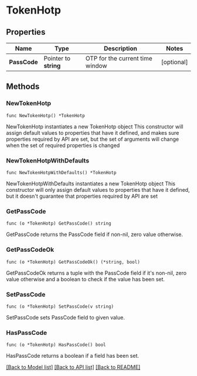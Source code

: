 # TokenHotp

## Properties

Name | Type | Description | Notes
------------ | ------------- | ------------- | -------------
**PassCode** | Pointer to **string** | OTP for the current time window | [optional] 

## Methods

### NewTokenHotp

`func NewTokenHotp() *TokenHotp`

NewTokenHotp instantiates a new TokenHotp object
This constructor will assign default values to properties that have it defined,
and makes sure properties required by API are set, but the set of arguments
will change when the set of required properties is changed

### NewTokenHotpWithDefaults

`func NewTokenHotpWithDefaults() *TokenHotp`

NewTokenHotpWithDefaults instantiates a new TokenHotp object
This constructor will only assign default values to properties that have it defined,
but it doesn't guarantee that properties required by API are set

### GetPassCode

`func (o *TokenHotp) GetPassCode() string`

GetPassCode returns the PassCode field if non-nil, zero value otherwise.

### GetPassCodeOk

`func (o *TokenHotp) GetPassCodeOk() (*string, bool)`

GetPassCodeOk returns a tuple with the PassCode field if it's non-nil, zero value otherwise
and a boolean to check if the value has been set.

### SetPassCode

`func (o *TokenHotp) SetPassCode(v string)`

SetPassCode sets PassCode field to given value.

### HasPassCode

`func (o *TokenHotp) HasPassCode() bool`

HasPassCode returns a boolean if a field has been set.


[[Back to Model list]](../README.md#documentation-for-models) [[Back to API list]](../README.md#documentation-for-api-endpoints) [[Back to README]](../README.md)


